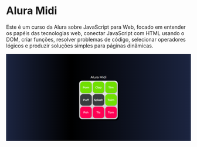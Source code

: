 <h1> Alura Midi</h1>

<p>Este é um curso da Alura sobre JavaScript para Web, focado em entender os papéis das tecnologias web, conectar JavaScript com HTML usando o DOM, criar funções, resolver problemas de código, selecionar operadores lógicos e produzir soluções simples para páginas dinâmicas.</p>
<img src="./images/ImgAlura.png"></img>

